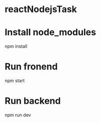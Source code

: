 # reactNodejsTask

# Install node_modules
npm install

# Run fronend
npm start

# Run backend

npm run dev
